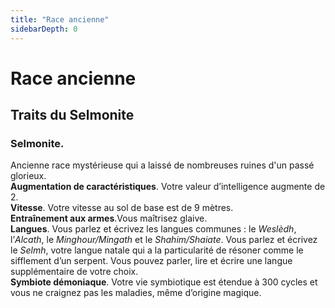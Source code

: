 ```yaml
---
title: "Race ancienne"
sidebarDepth: 0
---
```

# Race ancienne
## Traits du Selmonite
### Selmonite.
Ancienne race mystérieuse qui a laissé de nombreuses ruines d'un passé glorieux.  
**Augmentation de caractéristiques**. Votre valeur d’intelligence  augmente de 2.  
**Vitesse**. Votre vitesse au sol de base est de 9 mètres.  
**Entraînement aux armes**.Vous maîtrisez glaive.  
**Langues**. Vous parlez et écrivez les langues communes : le *Weslèdh*, l’*Alcath*, le *Minghour/Mingath* et le *Shahim/Shaiate*. Vous parlez et écrivez le *Selmh*, votre langue natale qui a la particularité de résoner comme le sifflement d’un serpent. Vous pouvez parler, lire et écrire une langue supplémentaire de votre choix.  
**Symbiote démoniaque**. Votre vie symbiotique est étendue à 300 cycles et vous ne craignez pas les maladies, même d’origine magique.  
